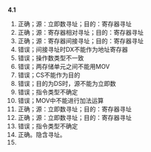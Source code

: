 
**4.1**

1. 正确；源：立即数寻址；目的：寄存器寻址
2. 正确；源：寄存器相对寻址；目的：寄存器寻址
3. 正确；源：寄存器间接寻址；目的：寄存器寻址
4. 错误；间接寻址时DX不能作为地址寄存器
5. 错误；操作数类型不一致
6. 错误；两存储单元之间不能用MOV
7. 错误；CS不能作为目的
8. 错误；目的为DS时，源不能为立即数
9. 错误；指令类型不确定
10. 错误；MOV中不能进行加法运算
11. 正确；源：立即数寻址；目的：寄存器寻址
12. 正确；源：立即数寻址；目的：寄存器寻址
13. 错误；指令类型不确定
14. 正确。隐含寻址。
15. 
